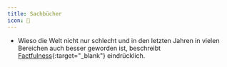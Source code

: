 ```yaml
---
title: Sachbücher
icon: 📖
---
```


- Wieso die Welt nicht nur schlecht und in den letzten Jahren in vielen Bereichen auch besser geworden ist, beschreibt [Factfulness](https://www.orellfuessli.ch/shop/home/artikeldetails/ID140495652.html){:target="_blank"} eindrücklich.
